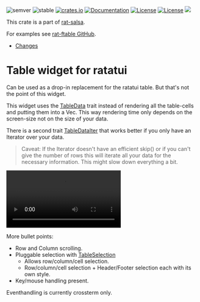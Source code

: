 ![semver](https://img.shields.io/badge/semver-☑-FFD700)
![stable](https://img.shields.io/badge/stability-stable-8A2BE2)
[![crates.io](https://img.shields.io/crates/v/rat-ftable.svg)](https://crates.io/crates/rat-ftable)
[![Documentation](https://docs.rs/rat-ftable/badge.svg)](https://docs.rs/rat-ftable)
[![License](https://img.shields.io/badge/license-MIT-blue.svg)](https://opensource.org/licenses/MIT)
[![License](https://img.shields.io/badge/license-APACHE-blue.svg)](https://www.apache.org/licenses/LICENSE-2.0)
![](https://tokei.rs/b1/github/thscharler/rat-ftable)

This crate is a part of [rat-salsa][refRatSalsa].

For examples see [rat-ftable GitHub][refGitHubFTable].

* [Changes](https://github.com/thscharler/rat-ftable/blob/master/changes.md)

# Table widget for ratatui

Can be used as a drop-in replacement for the ratatui table. But
that's not the point of this widget.

This widget uses the [TableData](crate::TableData) trait instead
of rendering all the table-cells and putting them into a Vec.
This way rendering time only depends on the screen-size not on
the size of your data.

There is a second trait [TableDataIter](crate::TableDataIter) that
works better if you only have an Iterator over your data.

> Caveat: If the Iterator doesn't have an efficient skip() or if you
> can't give the number of rows this will iterate all your data
> for the necessary information. This might slow down everything
> a bit.

![image](https://github.com/thscharler/rat-ftable/blob/master/ftable.mp4?raw=true)

More bullet points:

* Row and Column scrolling.
* Pluggable selection with [TableSelection](crate::TableSelection)
    * Allows row/column/cell selection.
    * Row/column/cell selection + Header/Footer selection each
      with its own style.
* Key/mouse handling present.

Eventhandling is currently crossterm only.

[refRatSalsa]: https://docs.rs/rat-salsa/latest/rat_salsa/

[refGitHubFTable]:  https://github.com/thscharler/rat-ftable/tree/master/examples
